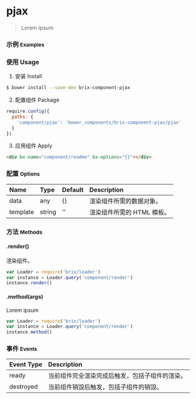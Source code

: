 # pjax

> Lorem ipsum

### 示例 <small>Examples</small>

<div bx-name="components/readme" bx-options="{}"></div>

### 使用 Usage

1. 安装 Install

  ```sh
  $ bower install --save-dev brix-component-pjax
  ```

2. 配置组件 Package

  ```js
  require.config({
    paths: {
      'component/pjax': 'bower_components/brix-component-pjax/pjax'
    }
  })
  ```

3. 应用组件 Apply

  ```html
  <div bx-name="component/readme" bx-options="{}"></div>
  ```

### 配置 <small>Options</small>

Name | Type | Default | Description
:--- | :--- | :------ | :----------
data | any | {} | 渲染组件所需的数据对象。
template | string | '' | 渲染组件所需的 HTML 模板。

### 方法 <small>Methods</small>

#### .render()

渲染组件。

```js
var Loader = require('brix/loader')
var instance = Loader.query('component/render')
instance.render()
```

#### .method(args)

Lorem ipsum

```js
var Loader = require('brix/loader')
var instance = Loader.query('component/render')
instance.method()
```

### 事件 <small>Events</small>

Event Type | Description
:--------- | :----------
ready | 当前组件完全渲染完成后触发，包括子组件的渲染。
destroyed | 当前组件销毁后触发，包括子组件的销毁。

